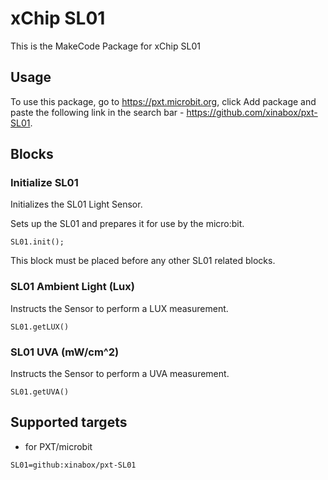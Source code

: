 # xChip SL01

This is the MakeCode Package for xChip SL01

## Usage

To use this package, go to https://pxt.microbit.org, click Add package and paste the following link in the search bar - https://github.com/xinabox/pxt-SL01.

## Blocks
### Initialize SL01
Initializes the SL01 Light Sensor.

Sets up the SL01 and prepares it for use by the micro:bit.

```sig
SL01.init();
```

This block must be placed before any other SL01 related blocks.

### SL01 Ambient Light (Lux)
Instructs the Sensor to perform a LUX measurement.

```sig
SL01.getLUX()
```

### SL01 UVA (mW/cm^2)
Instructs the Sensor to perform a UVA measurement.

```sig
SL01.getUVA()
```

## Supported targets

* for PXT/microbit

```package
SL01=github:xinabox/pxt-SL01
```
